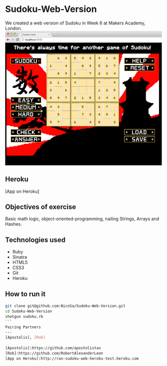 Sudoku-Web-Version
==================
We created a web version of Sudoku in Week 6 at Makers Academy, London.
![](sudoku.png)

Heroku
----
[App on Heroku]

Objectives of exercise
----
Basic math logic, object-oriented-programming, nailing Strings, Arrays and Hashes.

Technologies used
----
- Ruby
- Sinatra
- HTML5
- CSS3
- Git
- Heroku

How to run it
----
````sh
git clone git@github.com:NicoSa/Sudoku-Web-Version.git
cd Sudoku-Web-Version
shotgun sudoku.rb
```
Pairing Partners
---
[Apostolis], [Rob]

[Apostolis]:https://github.com/apostolistax
[Rob]:https://github.com/RobertAlexanderLeon
[App on Heroku]:http://ran-sudoku-web-heroku-test.heroku.com
